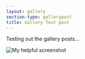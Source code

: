 ```yaml
---
layout: gallery
section-type: gallerypost
title: Gallery Test post
---
```


Testing out the gallery posts...

![My helpful screenshot](aokice.github.io/img/photo-gallery/nature/pic07.jpg)
